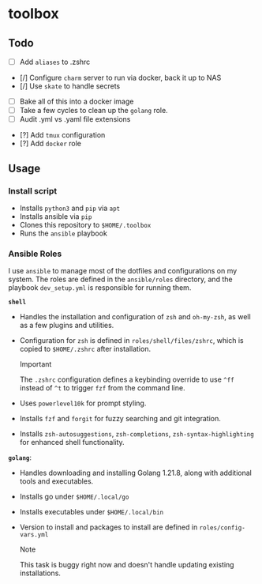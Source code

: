 # toolbox

## Todo

- [ ] Add `aliases` to .zshrc
- [/] Configure `charm` server to run via docker, back it up to NAS
- [/] Use `skate` to handle secrets
- [ ] Bake all of this into a docker image
- [ ] Take a few cycles to clean up the `golang` role.
- [ ] Audit .yml vs .yaml file extensions
- [?] Add `tmux` configuration
- [?] Add `docker` role

## Usage

### Install script

- Installs `python3` and `pip` via `apt`
- Installs ansible via `pip`
- Clones this repository to `$HOME/.toolbox`
- Runs the `ansible` playbook

### Ansible Roles

I use `ansible` to manage most of the dotfiles and configurations on my system. 
The roles are defined in the `ansible/roles` directory, and the playbook 
`dev_setup.yml` is responsible for running them.

**`shell`**

- Handles the installation and configuration of `zsh` and `oh-my-zsh`, as well 
  as a few plugins and utilities.

- Configuration for `zsh` is defined in `roles/shell/files/zshrc`, which is 
  copied to `$HOME/.zshrc` after installation. 
  
    > [!IMPORTANT]
    > The `.zshrc` configuration defines a keybinding override to use `^ff` 
    instead of `^t` to trigger `fzf` from the command line.

- Uses `powerlevel10k` for prompt styling.
- Installs `fzf` and `forgit` for fuzzy searching and git integration.
- Installs `zsh-autosuggestions`, `zsh-completions`, `zsh-syntax-highlighting` 
  for enhanced shell functionality.

**`golang`**:

- Handles downloading and installing Golang 1.21.8, along with additional tools 
  and executables.
- Installs go under `$HOME/.local/go`
- Installs executables under `$HOME/.local/bin`
- Version to install and packages to install are defined in `roles/config-vars.yml`

    > [!NOTE]
    > This task is buggy right now and doesn't handle updating existing installations.